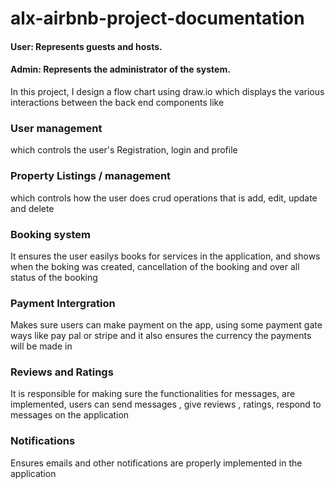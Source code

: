 # alx-airbnb-project-documentation

#### User: Represents guests and hosts.
#### Admin: Represents the administrator of the system.

In this project, I design a flow chart using draw.io which displays the various interactions between the back end components like
### User management
which controls the user's Registration, login and profile

### Property Listings / management
which controls how the user does crud operations that is add, edit, update and delete

### Booking system
It ensures the user easilys books for services in the application, and shows when the boking was created, cancellation of the booking and over all status of the booking

### Payment Intergration
Makes sure users can make payment on the app, using some payment gate ways like pay pal or stripe and it also ensures the currency the payments will be made in 

### Reviews and Ratings
It is responsible for making sure the functionalities for messages, are implemented, users can send messages , give reviews , ratings, respond to messages on the application

### Notifications
Ensures emails and other notifications are properly implemented in the application


